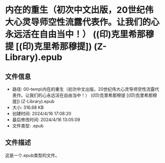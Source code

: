 ﻿# 内在的重生（初次中文出版，20世纪伟大心灵导师空性流露代表作。让我们的心永远活在自由当中！） ((印)克里希那穆提 [(印)克里希那穆提]) (Z-Library).epub

## 文件信息
- 路径: 00-temp\内在的重生（初次中文出版，20世纪伟大心灵导师空性流露代表作。让我们的心永远活在自由当中！） ((印)克里希那穆提 [(印)克里希那穆提]) (Z-Library).epub
- 大小: 316.68 KB
- 创建时间: 2024/4/16 17:08:20
- 最后修改时间: 2024/4/16 13:05:09
- 文件类型: .epub

## 文件描述
这是一个.epub类型的文件。

